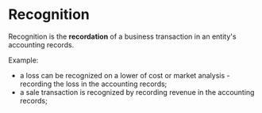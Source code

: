 # Recognition

Recognition is the **recordation** of a business transaction in an entity's accounting records. 

Example: 

- a loss can be recognized on a lower of cost or market analysis - recording the loss in the accounting records; 
- a sale transaction is recognized by recording revenue in the accounting records;